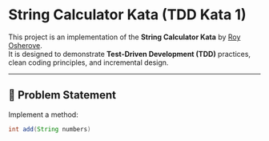 # String Calculator Kata (TDD Kata 1)

This project is an implementation of the **String Calculator Kata** by [Roy Osherove](https://osherove.com/tdd-kata-1/).  
It is designed to demonstrate **Test-Driven Development (TDD)** practices, clean coding principles, and incremental design.

---

## 📌 Problem Statement

Implement a method:

```java
int add(String numbers)
